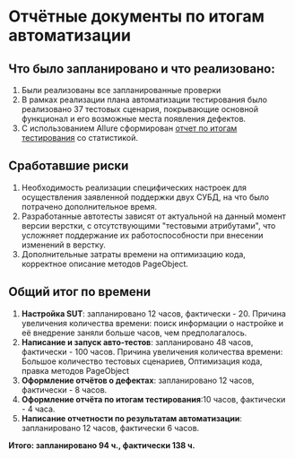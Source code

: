 # Отчётные документы по итогам автоматизации

## Что было запланировано и что реализовано:
1. Были реализованы все запланированные проверки
2. В рамках реализации плана автоматизации тестирования было реализовано 37 тестовых сценария, покрывающие основной функционал и его возможные места появления дефектов.
3. С использованием Allure сформирован [отчет по итогам тестирования](https://github.com/Nolldor1/Diploma_QA-51/blob/main/docs/Report.md) со статистикой.

## Cработавшие риски

1. Необходимость реализации специфических настроек для осуществления заявленной поддержки двух СУБД, на что было потрачено дополнительное время.
2. Разработанные автотесты зависят от актуальной на данный момент версии верстки, с отсутствующими "тестовыми атрибутами", что усложняет поддержание их работоспособности при внесении изменений в верстку.
3. Дополнительные затраты времени на оптимизацию кода, корректное описание методов PageObject.

## Общий итог по времени

1. **Настройка SUT**: запланировано 12 часов, фактически - 20. Причина увеличения количества времени: поиск информации о настройке и её внедрение заняли больше часов, чем предполагалось.
2. **Написание и запуск авто-тестов**: запланировано 48 часов, фактически - 100 часов. Причина увеличения количества времени: Большое количество тестовых сценариев, Оптимизация кода, правка методов PageObject
3. **Оформление отчётов о дефектах**: запланировано 12 часов, фактически - 8 часов. 
4. **Оформление отчёта по итогам тестирования**:10 часов, фактически - 4 часа.
6. **Написание отчетности по результатам автоматизации**: запланировано 12 часов, фактически 6 часов.

**Итого: запланировано 94 ч., фактически 138 ч.**